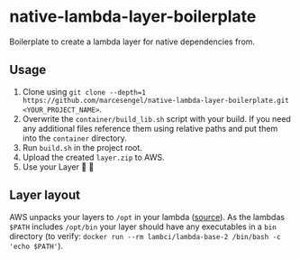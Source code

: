 # native-lambda-layer-boilerplate
Boilerplate to create a lambda layer for native dependencies from.

## Usage

1. Clone using `git clone --depth=1 https://github.com/marcesengel/native-lambda-layer-boilerplate.git <YOUR_PROJECT_NAME>`.
2. Overwrite the `container/build_lib.sh` script with your build. If you need any additional files reference them using relative paths and put them into the `container` directory.
3. Run `build.sh` in the project root.
4. Upload the created `layer.zip` to AWS.
5. Use your Layer :tada: :confetti_ball:

## Layer layout

AWS unpacks your layers to `/opt` in your lambda ([source](https://docs.aws.amazon.com/lambda/latest/dg/configuration-layers.html#configuration-layers-upload)). As the lambdas `$PATH` includes `/opt/bin` your layer should have any executables in a `bin` directory (to verify: `docker run --rm lambci/lambda-base-2 /bin/bash -c 'echo $PATH'`).
